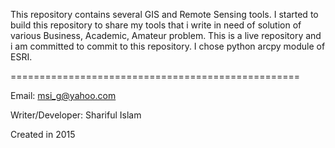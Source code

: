 This repository contains several GIS and Remote Sensing tools. I started to build this repository to share my tools that
i write in need of solution of various Business, Academic, Amateur problem. This is a live repository and i am committed
to commit to this repository. I chose python arcpy module of ESRI.  


==================================================

Email: msi_g@yahoo.com

Writer/Developer: Shariful Islam

Created in 2015

